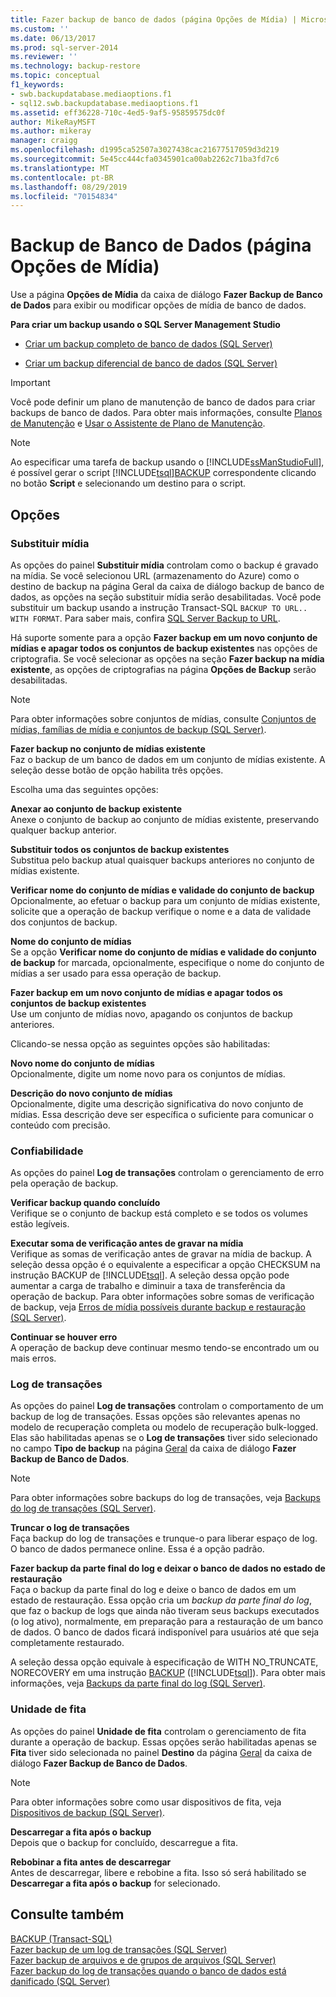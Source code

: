 ```yaml
---
title: Fazer backup de banco de dados (página Opções de Mídia) | Microsoft Docs
ms.custom: ''
ms.date: 06/13/2017
ms.prod: sql-server-2014
ms.reviewer: ''
ms.technology: backup-restore
ms.topic: conceptual
f1_keywords:
- swb.backupdatabase.mediaoptions.f1
- sql12.swb.backupdatabase.mediaoptions.f1
ms.assetid: eff36228-710c-4ed5-9af5-95859575dc0f
author: MikeRayMSFT
ms.author: mikeray
manager: craigg
ms.openlocfilehash: d1995ca52507a3027438cac21677517059d3d219
ms.sourcegitcommit: 5e45cc444cfa0345901ca00ab2262c71ba3fd7c6
ms.translationtype: MT
ms.contentlocale: pt-BR
ms.lasthandoff: 08/29/2019
ms.locfileid: "70154834"
---
```

# <a name="back-up-database-media-options-page"></a>Backup de Banco de Dados (página Opções de Mídia)
  Use a página  **Opções de Mídia** da caixa de diálogo **Fazer Backup de Banco de Dados** para exibir ou modificar opções de mídia de banco de dados.  
  
 **Para criar um backup usando o SQL Server Management Studio**  
  
-   [Criar um backup completo de banco de dados &#40;SQL Server&#41;](create-a-full-database-backup-sql-server.md)  
  
-   [Criar um backup diferencial de banco de dados &#40;SQL Server&#41;](create-a-differential-database-backup-sql-server.md)  
  
> [!IMPORTANT]  
>  Você pode definir um plano de manutenção de banco de dados para criar backups de banco de dados. Para obter mais informações, consulte [Planos de Manutenção](../maintenance-plans/maintenance-plans.md) e [Usar o Assistente de Plano de Manutenção](../maintenance-plans/use-the-maintenance-plan-wizard.md).  
  
> [!NOTE]  
>  Ao especificar uma tarefa de backup usando o [!INCLUDE[ssManStudioFull](../../includes/ssmanstudiofull-md.md)], é possível gerar o script [!INCLUDE[tsql](../../includes/tsql-md.md)][BACKUP](/sql/t-sql/statements/backup-transact-sql) correspondente clicando no botão **Script** e selecionando um destino para o script.  
  
## <a name="options"></a>Opções  
  
### <a name="overwrite-media"></a>Substituir mídia  
 As opções do painel **Substituir mídia** controlam como o backup é gravado na mídia. Se você selecionou URL (armazenamento do Azure) como o destino de backup na página Geral da caixa de diálogo backup de banco de dados, as opções na seção substituir mídia serão desabilitadas. Você pode substituir um backup usando a instrução Transact-SQL `BACKUP TO URL.. WITH FORMAT`. Para saber mais, confira [SQL Server Backup to URL](sql-server-backup-to-url.md).  
  
 Há suporte somente para a opção **Fazer backup em um novo conjunto de mídias e apagar todos os conjuntos de backup existentes** nas opções de criptografia. Se você selecionar as opções na seção **Fazer backup na mídia existente**, as opções de criptografias na página **Opções de Backup** serão desabilitadas.  
  
> [!NOTE]  
>  Para obter informações sobre conjuntos de mídias, consulte [Conjuntos de mídias, famílias de mídia e conjuntos de backup &#40;SQL Server&#41;](media-sets-media-families-and-backup-sets-sql-server.md).  
  
 **Fazer backup no conjunto de mídias existente**  
 Faz o backup de um banco de dados em um conjunto de mídias existente. A seleção desse botão de opção habilita três opções.  
  
 Escolha uma das seguintes opções:  
  
 **Anexar ao conjunto de backup existente**  
 Anexe o conjunto de backup ao conjunto de mídias existente, preservando qualquer backup anterior.  
  
 **Substituir todos os conjuntos de backup existentes**  
 Substitua pelo backup atual quaisquer backups anteriores no conjunto de mídias existente.  
  
 **Verificar nome do conjunto de mídias e validade do conjunto de backup**  
 Opcionalmente, ao efetuar o backup para um conjunto de mídias existente, solicite que a operação de backup verifique o nome e a data de validade dos conjuntos de backup.  
  
 **Nome do conjunto de mídias**  
 Se a opção **Verificar nome do conjunto de mídias e validade do conjunto de backup** for marcada, opcionalmente, especifique o nome do conjunto de mídias a ser usado para essa operação de backup.  
  
 **Fazer backup em um novo conjunto de mídias e apagar todos os conjuntos de backup existentes**  
 Use um conjunto de mídias novo, apagando os conjuntos de backup anteriores.  
  
 Clicando-se nessa opção as seguintes opções são habilitadas:  
  
 **Novo nome do conjunto de mídias**  
 Opcionalmente, digite um nome novo para os conjuntos de mídias.  
  
 **Descrição do novo conjunto de mídias**  
 Opcionalmente, digite uma descrição significativa do novo conjunto de mídias. Essa descrição deve ser específica o suficiente para comunicar o conteúdo com precisão.  
  
### <a name="reliability"></a>Confiabilidade  
 As opções do painel **Log de transações** controlam o gerenciamento de erro pela operação de backup.  
  
 **Verificar backup quando concluído**  
 Verifique se o conjunto de backup está completo e se todos os volumes estão legíveis.  
  
 **Executar soma de verificação antes de gravar na mídia**  
 Verifique as somas de verificação antes de gravar na mídia de backup. A seleção dessa opção é o equivalente a especificar a opção CHECKSUM na instrução BACKUP de [!INCLUDE[tsql](../../includes/tsql-md.md)]. A seleção dessa opção pode aumentar a carga de trabalho e diminuir a taxa de transferência da operação de backup. Para obter informações sobre somas de verificação de backup, veja [Erros de mídia possíveis durante backup e restauração &#40;SQL Server&#41;](possible-media-errors-during-backup-and-restore-sql-server.md).  
  
 **Continuar se houver erro**  
 A operação de backup deve continuar mesmo tendo-se encontrado um ou mais erros.  
  
### <a name="transaction-log"></a>Log de transações  
 As opções do painel **Log de transações** controlam o comportamento de um backup de log de transações. Essas opções são relevantes apenas no modelo de recuperação completa ou modelo de recuperação bulk-logged. Elas são habilitadas apenas se o **Log de transações** tiver sido selecionado no campo **Tipo de backup** na página [Geral](../../integration-services/general-page-of-integration-services-designers-options.md) da caixa de diálogo **Fazer Backup de Banco de Dados**.  
  
> [!NOTE]  
>  Para obter informações sobre backups do log de transações, veja [Backups do log de transações &#40;SQL Server&#41;](transaction-log-backups-sql-server.md).  
  
 **Truncar o log de transações**  
 Faça backup do log de transações e trunque-o para liberar espaço de log. O banco de dados permanece online. Essa é a opção padrão.  
  
 **Fazer backup da parte final do log e deixar o banco de dados no estado de restauração**  
 Faça o backup da parte final do log e deixe o banco de dados em um estado de restauração. Essa opção cria um *backup da parte final do log*, que faz o backup de logs que ainda não tiveram seus backups executados (o log ativo), normalmente, em preparação para a restauração de um banco de dados. O banco de dados ficará indisponível para usuários até que seja completamente restaurado.  
  
 A seleção dessa opção equivale à especificação de WITH NO_TRUNCATE, NORECOVERY em uma instrução [BACKUP](/sql/t-sql/statements/backup-transact-sql) ([!INCLUDE[tsql](../../includes/tsql-md.md)]). Para obter mais informações, veja [Backups da parte final do log &#40;SQL Server&#41;](tail-log-backups-sql-server.md).  
  
### <a name="tape-drive"></a>Unidade de fita  
 As opções do painel **Unidade de fita** controlam o gerenciamento de fita durante a operação de backup. Essas opções serão habilitadas apenas se **Fita** tiver sido selecionada no painel **Destino** da página [Geral](../../integration-services/general-page-of-integration-services-designers-options.md) da caixa de diálogo **Fazer Backup de Banco de Dados**.  
  
> [!NOTE]  
>  Para obter informações sobre como usar dispositivos de fita, veja [Dispositivos de backup &#40;SQL Server&#41;](backup-devices-sql-server.md).  
  
 **Descarregar a fita após o backup**  
 Depois que o backup for concluído, descarregue a fita.  
  
 **Rebobinar a fita antes de descarregar**  
 Antes de descarregar, libere e rebobine a fita. Isso só será habilitado se **Descarregar a fita após o backup** for selecionado.  
  
## <a name="see-also"></a>Consulte também  
 [BACKUP &#40;Transact-SQL&#41;](/sql/t-sql/statements/backup-transact-sql)   
 [Fazer backup de um log de transações &#40;SQL Server&#41;](back-up-a-transaction-log-sql-server.md)   
 [Fazer backup de arquivos e de grupos de arquivos &#40;SQL Server&#41;](back-up-files-and-filegroups-sql-server.md)   
 [Fazer backup do log de transações quando o banco de dados está danificado &#40;SQL Server&#41;](back-up-the-transaction-log-when-the-database-is-damaged-sql-server.md)  
  
  
